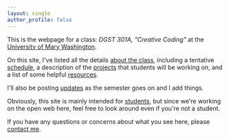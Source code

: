 ```yaml
---
layout: single
author_profile: false
---
```


This is the webpage for a class: _DGST 301A, "Creative Coding"_ at the [University of Mary Washington](http://www.umw.edu).

On this site, I've listed all the details [about the class](/creativecoding/about), including a tentative [schedule](/creative/schedule), a description of the [projects](/creativecoding/projects) that students will be working on, and a list of some helpful [resources](/creativecoding/resources).

I'll also be posting [updates](/creativecoding/updates) as the semester goes on and I add things.

Obviously, this site is mainly intended for [students](/creativecoding/roster), but since we're working on the open web here, feel free to look around even if you're not a student.

If you have any questions or concerns about what you see here, please [contact me](http://www.zachwhalen.net/contact).
